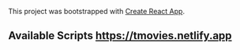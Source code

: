 This project was bootstrapped with [Create React App](https://github.com/facebook/create-react-app).

## Available Scripts https://tmovies.netlify.app
